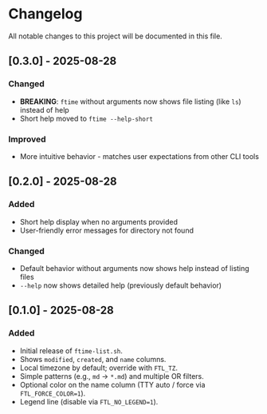 # Changelog

All notable changes to this project will be documented in this file.

## [0.3.0] - 2025-08-28
### Changed
- **BREAKING**: `ftime` without arguments now shows file listing (like `ls`) instead of help
- Short help moved to `ftime --help-short`

### Improved
- More intuitive behavior - matches user expectations from other CLI tools

## [0.2.0] - 2025-08-28
### Added
- Short help display when no arguments provided
- User-friendly error messages for directory not found

### Changed
- Default behavior without arguments now shows help instead of listing files
- `--help` now shows detailed help (previously default behavior)

## [0.1.0] - 2025-08-28
### Added
- Initial release of `ftime-list.sh`.
- Shows `modified`, `created`, and `name` columns.
- Local timezone by default; override with `FTL_TZ`.
- Simple patterns (e.g., `md` → `*.md`) and multiple OR filters.
- Optional color on the name column (TTY auto / force via `FTL_FORCE_COLOR=1`).
- Legend line (disable via `FTL_NO_LEGEND=1`).
